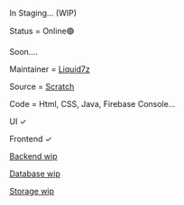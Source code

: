 In Staging... (WIP)

Status = Online🟢

Soon....

Maintainer = [Liquid7z](https://t.me/Liquid7z)

Source = [Scratch](https://github.com/Liquid7z)

Code = Html, CSS, Java, Firebase Console...

UI ✓ 

Frontend ✓

[Backend wip](https://gprivate.com/6hybx)

[Database wip](https://gprivate.com/6hyby)

[Storage wip ](https://gprivate.com/6hybz)
